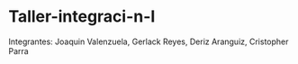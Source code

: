 # Taller-integraci-n-I
Integrantes: Joaquin Valenzuela, Gerlack Reyes, Deriz Aranguiz, Cristopher Parra
